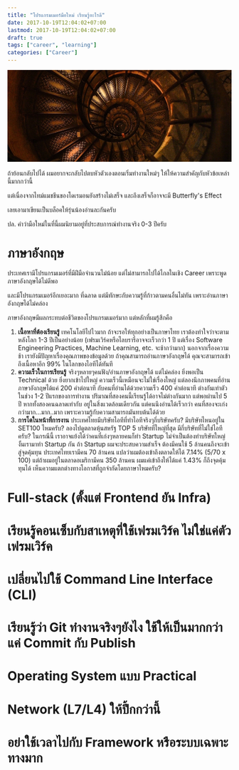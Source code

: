 ```yaml
---
title: "โปรแกรมเมอร์มือใหม่ เรียนรู้อะไรดี"
date: 2017-10-19T12:04:02+07:00
lastmod: 2017-10-19T12:04:02+07:00
draft: true
tags: ["career", "learning"]
categories: ["Career"]
---
```


![Photo by Nick Morris, from Unsplash.com](/img/covers/spiral-stairs-01.jpg)

ถ้าย้อนกลับไปได้ ผมอยากจะกลับไปตบหัวตัวเองตอนเริ่มทำงานใหม่ๆ ให้ให้ความสำคัญกับหัวข้อเหล่านี้มากกว่านี้

แต่เนื่องจากไทม์แมชชีนของโดเรมอนยังสร้างไม่เสร็จ และถึงเสร็จก็อาจจะมี Butterfly's Effect

เลยเอามาเขียนเป็นบล็อคให้รุ่นน้องอ่านละกันครับ

ปล. คำว่ามือใหม่ในที่นี้ผมนิยามอยู่ที่ประสบการณ์ทำงานจริง 0-3 ปีครับ


<!--more-->

# ภาษาอังกฤษ
ประเทศเรามีโปรแกรมเมอร์ที่มีฝีมือจำนวนไม่น้อย แต่ไม่สามารถไปได้ไกลในเชิง Career เพราะพูดภาษาอังกฤษได้ไม่ดีพอ

และมีโปรแกรมเมอร์อีกเยอะมาก ที่ฉลาด แต่มีทักษะกับความรู้ที่ก้าวตามคนอื่นไม่ทัน เพราะอ่านภาษาอังกฤษได้ไม่คล่อง

ภาษาอังกฤษมีผลกระทบต่อชีวิตของโปรแกรมเมอร์มาก แต่หลักที่ผมรู้สึกคือ

1. **เนื้อหาที่ต้องเรียนรู้** เทคโนโลยีไปไวมาก ถ้าจะรอให้ทุกอย่างเป็นภาษาไทย เราต้องทำใจว่าจะตามหลังโลก 1-3 ปีเป็นอย่างน้อย (เฟรมเวิร์คหรือไลบรารี่อาจจะเร็วกว่า 1 ปี แต่เรื่อง Software Engineering Practices, Machine Learning, etc. จะช้ากว่ามาก) นอกจากเรื่องความช้า เรายังมีปัญหาเรื่องคุณภาพของข้อมูลด้วย ถ้าคุณสามารถอ่านภาษาอังกฤษได้ คุณจะสามารถเข้าถึงเนื้อหาอีก 99% ในโลกของไอทีได้ทันที
2. **ความเร็วในการเรียนรู้** จริงๆหลายๆคนฟัง/อ่านภาษาอังกฤษได้ แต่ไม่คล่อง ยิ่งพอเป็น Technical ด้วย ยิ่งยากเข้าไปใหญ่ ความเร็วนี้เหมือนจะไม่ใช่เรื่องใหญ่ แต่ลองนึกภาพคนที่อ่านภาษาอังกฤษได้แค่ 200 คำต่อนาที กับคนที่อ่านได้ด้วยความเร็ว 400 คำต่อนาที ต่างกันเท่าตัว ในช่วง 1-2 ปีแรกของการทำงาน ปริมาณที่สองคนนี้เรียนรู้ได้อาจไม่ต่างกันมาก แต่พอผ่านไป 5 ปี หากทั้งสองคนฉลาดเท่ากับ อยู่ในสิ่งแวดล้อมเดียวกัน แต่คนนึงอ่านได้เร็วกว่า คนที่สองจะเก่งกว่ามาก...มาก..มาก เพราะความรู้กับความสามารถมันทบต้นได้ด้วย
3. **การโตในหน้าที่การงาน** ประเทศไทยมีบริษัทไอทีที่ทำไอทีจริงๆกี่บริษัทครับ? มีบริษัทไหนอยู่ใน SET100 ไหมครับ? ลองไปดูตลาดหุ้นสหรัฐ TOP 5 บริษัทที่ใหญ่ที่สุด มีกี่บริษัทที่ไม่ใช่ไอทีครับ? ในกรณีนี้ เราอาจแย้งได้ว่าคนที่เก่งๆหลายคนก็ทำ Startup ไม่จำเป็นต้องทำบริษัทใหญ่ งั้นเรามาทำ Startup กัน ถ้า Startup ผมจะประสบความสำเร็จ ต้องมีคนใช้ 5 ล้านคนถึงจะเข้าสู่จุดคุ้มทุน ประเทศไทยเรามีคน 70 ล้านคน  แปลว่าผมต้องเข้าถึงตลาดให้ได้ 7.14% (5/70 x 100) แต่ถ้าผมอยู่ในตลาดอเมริกามีคน 350 ล้านคน ผมแค่เข้าถึงให้ได้แค่ 1.43% ก็ถึงจุดคุ้มทุนได้ เห็นความแตกต่างทางโอกาสที่ถูกจำกัดโดยภาษาไหมครับ?

# Full-stack (ตั้งแต่ Frontend ยัน Infra)

# เรียนรู้คอนเซ็บกับสาเหตุที่ใช้เฟรมเวิร์ค ไม่ใช่แค่ตัวเฟรมเวิร์ค

# เปลี่ยนไปใช้ Command Line Interface (CLI)

# เรียนรู้ว่า Git ทำงานจริงๆยังไง ใช้ให้เป็นมากกว่าแค่ Commit กับ Publish

# Operating System แบบ Practical

# Network (L7/L4) ให้ปึ้กกว่านี้

# อย่าใช้เวลาไปกับ Framework หรือระบบเฉพาะทางมาก
